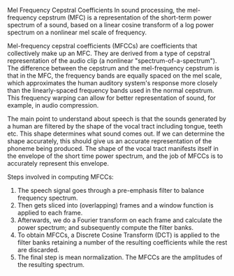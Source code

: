 Mel Frequency Cepstral Coefficients
In sound processing, the mel-frequency cepstrum (MFC) is a representation of the short-term power spectrum of a sound, based on a linear cosine transform of a log power spectrum on a nonlinear mel scale of frequency.

Mel-frequency cepstral coefficients (MFCCs) are coefficients that collectively make up an MFC. They are derived from a type of cepstral representation of the audio clip (a nonlinear "spectrum-of-a-spectrum"). The difference between the cepstrum and the mel-frequency cepstrum is that in the MFC, the frequency bands are equally spaced on the mel scale, which approximates the human auditory system's response more closely than the linearly-spaced frequency bands used in the normal cepstrum. This frequency warping can allow for better representation of sound, for example, in audio compression.

The main point to understand about speech is that the sounds generated by a human are filtered by the shape of the vocal tract including tongue, teeth etc. 
This shape determines what sound comes out. If we can determine the shape accurately, this should give us an accurate representation of the phoneme being produced.  The shape of the vocal tract manifests itself in the envelope of the short time power spectrum, and the job of MFCCs is to accurately represent this envelope.

Steps involved in computing MFCCs:
  1. The speech signal goes through a pre-emphasis filter to balance frequency spectrum.
  2. Then gets sliced into (overlapping) frames and a window function is applied to each frame.
  3. Afterwards, we do a Fourier transform on each frame and calculate the power spectrum; and subsequently compute the filter banks. 
  4. To obtain MFCCs, a Discrete Cosine Transform (DCT) is applied to the filter banks retaining a number of the resulting coefficients while the rest are discarded.
  5. The final step is mean normalization. The MFCCs are the amplitudes of the resulting spectrum.
  
  

